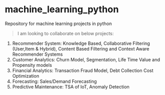 # machine_learning_python
 Repository for machine learning projects in python
>I am looking to collaborate on below projects:
1) Recommender System: Knowledge Based, Collaborative Filtering (User,Item & Hybrid), Content Based Filtering and Context Aware Recommender Systems
2) Customer Analytics: Churn Model, Segmentation, Life Time Value and Propensity models
3) Financial Analytics: Transaction Fraud Model, Debt Collection Cost Optimization
4) Forecasting: Sales/Demand Forecasting
5) Predictive Maintenance: TSA of IoT, Anomaly Detection
